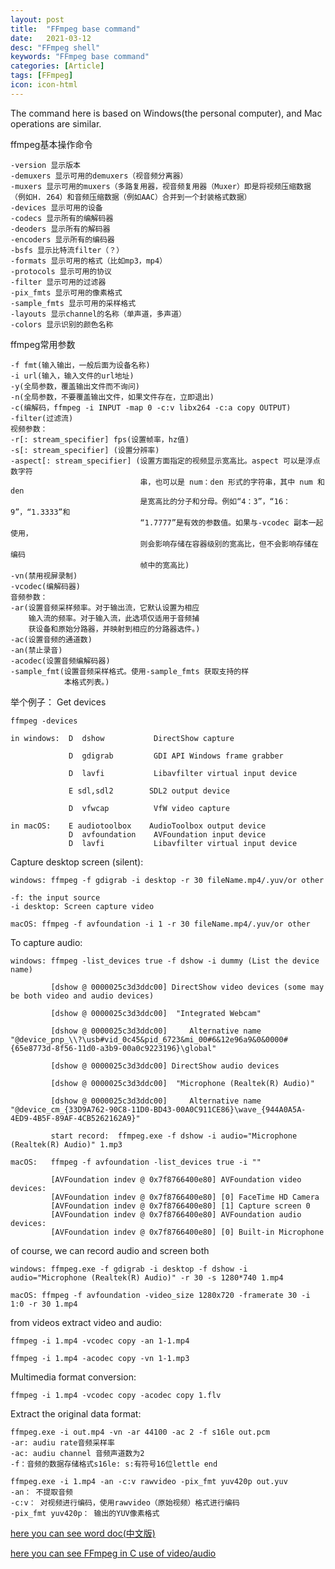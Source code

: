 ```yaml
---
layout: post
title:  "FFmpeg base command"
date:   2021-03-12
desc: "FFmpeg shell"
keywords: "FFmpeg base command"
categories: [Article]
tags: [FFmpeg]
icon: icon-html
---
```


The command here is based on Windows(the personal computer), and Mac operations are similar.

ffmpeg基本操作命令

    -version 显示版本
    -demuxers 显示可用的demuxers（视音频分离器）
    -muxers 显示可用的muxers（多路复用器，视音频复用器（Muxer）即是将视频压缩数据（例如H. 264）和音频压缩数据（例如AAC）合并到一个封装格式数据）
    -devices 显示可用的设备
    -codecs 显示所有的编解码器
    -deoders 显示所有的解码器
    -encoders 显示所有的编码器
    -bsfs 显示比特流filter（？）
    -formats 显示可用的格式（比如mp3，mp4）
    -protocols 显示可用的协议
    -filter 显示可用的过滤器
    -pix_fmts 显示可用的像素格式
    -sample_fmts 显示可用的采样格式
    -layouts 显示channel的名称（单声道，多声道）
    -colors 显示识别的颜色名称
    
ffmpeg常用参数

    -f fmt(输入输出，一般后面为设备名称)
    -i url(输入，输入文件的url地址)
    -y(全局参数，覆盖输出文件而不询问)
    -n(全局参数，不要覆盖输出文件，如果文件存在，立即退出)
    -c(编解码，ffmpeg -i INPUT -map 0 -c:v libx264 -c:a copy OUTPUT)
    -filter(过滤流)
    视频参数：
    -r[: stream_specifier] fps(设置帧率，hz值)  
    -s[: stream_specifier] (设置分辨率)  
    -aspect[: stream_specifier] (设置方面指定的视频显示宽高比。aspect 可以是浮点数字符
                                 串，也可以是 num：den 形式的字符串，其中 num 和 den
                                 是宽高比的分子和分母。例如“4：3”，“16：9”，“1.3333”和
                                 “1.7777”是有效的参数值。如果与-vcodec 副本一起使用，
                                 则会影响存储在容器级别的宽高比，但不会影响存储在编码
                                 帧中的宽高比)
    -vn(禁用视屏录制)
    -vcodec(编解码器)
    音频参数：
    -ar(设置音频采样频率。对于输出流，它默认设置为相应
        输入流的频率。对于输入流，此选项仅适用于音频捕
        获设备和原始分路器，并映射到相应的分路器选件。)
    -ac(设置音频的通道数)
    -an(禁止录音)
    -acodec(设置音频编解码器)
    -sample_fmt(设置音频采样格式。使用-sample_fmts 获取支持的样
                本格式列表。)
                    

举个例子：
Get devices

    ffmpeg -devices
    
    in windows:  D  dshow           DirectShow capture
    
                 D  gdigrab         GDI API Windows frame grabber
                 
                 D  lavfi           Libavfilter virtual input device
                 
                 E sdl,sdl2        SDL2 output device
                 
                 D  vfwcap          VfW video capture
                 
    in macOS:    E audiotoolbox    AudioToolbox output device
                 D  avfoundation    AVFoundation input device
                 D  lavfi           Libavfilter virtual input device        

Capture desktop screen (silent):
    
    windows: ffmpeg -f gdigrab -i desktop -r 30 fileName.mp4/.yuv/or other 
    
    -f: the input source
    -i desktop: Screen capture video
   
    macOS: ffmpeg -f avfoundation -i 1 -r 30 fileName.mp4/.yuv/or other

To capture audio:
    
    windows: ffmpeg -list_devices true -f dshow -i dummy (List the device name)
    
             [dshow @ 0000025c3d3ddc00] DirectShow video devices (some may be both video and audio devices)
             
             [dshow @ 0000025c3d3ddc00]  "Integrated Webcam"
                
             [dshow @ 0000025c3d3ddc00]     Alternative name "@device_pnp_\\?\usb#vid_0c45&pid_6723&mi_00#6&12e96a9&0&0000#{65e8773d-8f56-11d0-a3b9-00a0c9223196}\global"
                
             [dshow @ 0000025c3d3ddc00] DirectShow audio devices
                
             [dshow @ 0000025c3d3ddc00]  "Microphone (Realtek(R) Audio)"
                
             [dshow @ 0000025c3d3ddc00]     Alternative name "@device_cm_{33D9A762-90C8-11D0-BD43-00A0C911CE86}\wave_{944A0A5A-4ED9-4B5F-89AF-4CB5262162A9}" 

             start record:  ffmpeg.exe -f dshow -i audio="Microphone (Realtek(R) Audio)" 1.mp3
             
    macOS:   ffmpeg -f avfoundation -list_devices true -i ""
    
             [AVFoundation indev @ 0x7f8766400e80] AVFoundation video devices:
             [AVFoundation indev @ 0x7f8766400e80] [0] FaceTime HD Camera
             [AVFoundation indev @ 0x7f8766400e80] [1] Capture screen 0
             [AVFoundation indev @ 0x7f8766400e80] AVFoundation audio devices:
             [AVFoundation indev @ 0x7f8766400e80] [0] Built-in Microphone       

of course, we can record audio and screen both

    windows: ffmpeg.exe -f gdigrab -i desktop -f dshow -i audio="Microphone (Realtek(R) Audio)" -r 30 -s 1280*740 1.mp4
    
    macOS: ffmpeg -f avfoundation -video_size 1280x720 -framerate 30 -i 1:0 -r 30 1.mp4
    
from videos extract video and audio:

    ffmpeg -i 1.mp4 -vcodec copy -an 1-1.mp4
    
    ffmpeg -i 1.mp4 -acodec copy -vn 1-1.mp3
  
Multimedia format conversion:
    
    ffmpeg -i 1.mp4 -vcodec copy -acodec copy 1.flv
    
Extract the original data format:

    ffmpeg.exe -i out.mp4 -vn -ar 44100 -ac 2 -f s16le out.pcm
    -ar: audiu rate音频采样率
    -ac: audiu channel 音频声道数为2
    -f：音频的数据存储格式s16le: s:有符号16位lettle end
    
    ffmpeg.exe -i 1.mp4 -an -c:v rawvideo -pix_fmt yuv420p out.yuv   
    -an： 不提取音频
    -c:v： 对视频进行编码，使用rawvideo（原始视频）格式进行编码
    -pix_fmt yuv420p： 输出的YUV像素格式 
 


[here you can see word doc(中文版)](https://dhboke.top/static/assets/img/blog/ffmpeg/ffmpeg命令大全.pdf)

[here you can see FFmpeg in C use of video/audio](https://juejin.cn/post/6844903732891615246)